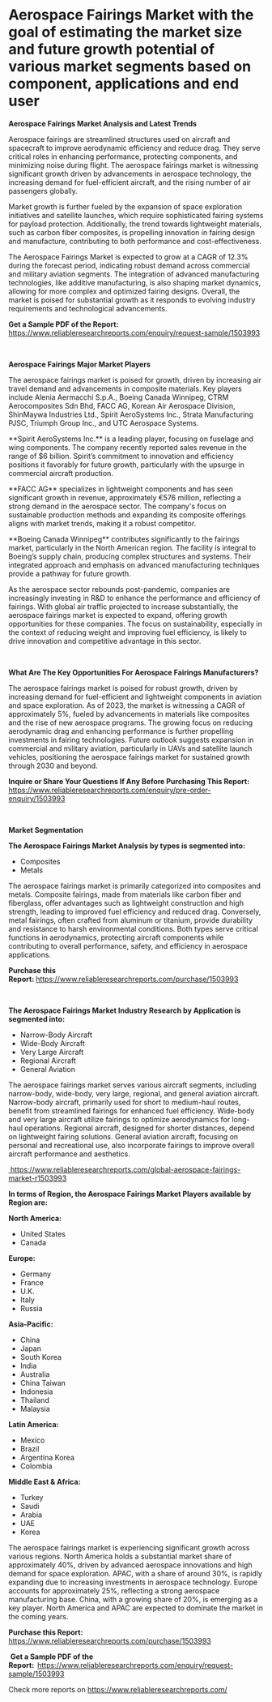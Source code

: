<p><h1>Aerospace Fairings Market with the goal of estimating the market size and future growth potential of various market segments based on component, applications and end user</h1></p><p><strong>Aerospace Fairings Market Analysis and Latest Trends</strong></p>
<p><p>Aerospace fairings are streamlined structures used on aircraft and spacecraft to improve aerodynamic efficiency and reduce drag. They serve critical roles in enhancing performance, protecting components, and minimizing noise during flight. The aerospace fairings market is witnessing significant growth driven by advancements in aerospace technology, the increasing demand for fuel-efficient aircraft, and the rising number of air passengers globally.</p><p>Market growth is further fueled by the expansion of space exploration initiatives and satellite launches, which require sophisticated fairing systems for payload protection. Additionally, the trend towards lightweight materials, such as carbon fiber composites, is propelling innovation in fairing design and manufacture, contributing to both performance and cost-effectiveness.</p><p>The Aerospace Fairings Market is expected to grow at a CAGR of 12.3% during the forecast period, indicating robust demand across commercial and military aviation segments. The integration of advanced manufacturing technologies, like additive manufacturing, is also shaping market dynamics, allowing for more complex and optimized fairing designs. Overall, the market is poised for substantial growth as it responds to evolving industry requirements and technological advancements.</p></p>
<p><strong>Get a Sample PDF of the Report:&nbsp;</strong> <a href="https://www.reliableresearchreports.com/enquiry/request-sample/1503993?utm_campaign=3210&utm_medium=2&utm_source=Github&utm_content=ia&utm_term=23032025&utm_id=aerospace-fairings">https://www.reliableresearchreports.com/enquiry/request-sample/1503993</a></p>
<p>&nbsp;</p>
<p><strong>Aerospace Fairings Major Market Players</strong></p>
<p><p>The aerospace fairings market is poised for growth, driven by increasing air travel demand and advancements in composite materials. Key players include Alenia Aermacchi S.p.A., Boeing Canada Winnipeg, CTRM Aerocomposites Sdn Bhd, FACC AG, Korean Air Aerospace Division, ShinMaywa Industries Ltd., Spirit AeroSystems Inc., Strata Manufacturing PJSC, Triumph Group Inc., and UTC Aerospace Systems.</p><p>**Spirit AeroSystems Inc.** is a leading player, focusing on fuselage and wing components. The company recently reported sales revenue in the range of $6 billion. Spirit’s commitment to innovation and efficiency positions it favorably for future growth, particularly with the upsurge in commercial aircraft production.</p><p>**FACC AG** specializes in lightweight components and has seen significant growth in revenue, approximately €576 million, reflecting a strong demand in the aerospace sector. The company's focus on sustainable production methods and expanding its composite offerings aligns with market trends, making it a robust competitor.</p><p>**Boeing Canada Winnipeg** contributes significantly to the fairings market, particularly in the North American region. The facility is integral to Boeing’s supply chain, producing complex structures and systems. Their integrated approach and emphasis on advanced manufacturing techniques provide a pathway for future growth.</p><p>As the aerospace sector rebounds post-pandemic, companies are increasingly investing in R&D to enhance the performance and efficiency of fairings. With global air traffic projected to increase substantially, the aerospace fairings market is expected to expand, offering growth opportunities for these companies. The focus on sustainability, especially in the context of reducing weight and improving fuel efficiency, is likely to drive innovation and competitive advantage in this sector.</p></p>
<p>&nbsp;</p>
<p><strong>What Are The Key Opportunities For Aerospace Fairings Manufacturers?</strong></p>
<p><p>The aerospace fairings market is poised for robust growth, driven by increasing demand for fuel-efficient and lightweight components in aviation and space exploration. As of 2023, the market is witnessing a CAGR of approximately 5%, fueled by advancements in materials like composites and the rise of new aerospace programs. The growing focus on reducing aerodynamic drag and enhancing performance is further propelling investments in fairing technologies. Future outlook suggests expansion in commercial and military aviation, particularly in UAVs and satellite launch vehicles, positioning the aerospace fairings market for sustained growth through 2030 and beyond.</p></p>
<p><strong>Inquire or Share Your Questions If Any Before Purchasing This Report:</strong> <a href="https://www.reliableresearchreports.com/enquiry/pre-order-enquiry/1503993?utm_campaign=3210&utm_medium=2&utm_source=Github&utm_content=ia&utm_term=23032025&utm_id=aerospace-fairings">https://www.reliableresearchreports.com/enquiry/pre-order-enquiry/1503993</a></p>
<p>&nbsp;</p>
<p><strong>Market Segmentation</strong></p>
<p><strong>The Aerospace Fairings Market Analysis by types is segmented into:</strong></p>
<p><ul><li>Composites</li><li>Metals</li></ul></p>
<p><p>The aerospace fairings market is primarily categorized into composites and metals. Composite fairings, made from materials like carbon fiber and fiberglass, offer advantages such as lightweight construction and high strength, leading to improved fuel efficiency and reduced drag. Conversely, metal fairings, often crafted from aluminum or titanium, provide durability and resistance to harsh environmental conditions. Both types serve critical functions in aerodynamics, protecting aircraft components while contributing to overall performance, safety, and efficiency in aerospace applications.</p></p>
<p><strong>Purchase this Report:&nbsp;</strong><a href="https://www.reliableresearchreports.com/purchase/1503993?utm_campaign=3210&utm_medium=2&utm_source=Github&utm_content=ia&utm_term=23032025&utm_id=aerospace-fairings">https://www.reliableresearchreports.com/purchase/1503993</a></p>
<p>&nbsp;</p>
<p><strong>The Aerospace Fairings Market Industry Research by Application is segmented into:</strong></p>
<p><ul><li>Narrow-Body Aircraft</li><li>Wide-Body Aircraft</li><li>Very Large Aircraft</li><li>Regional Aircraft</li><li>General Aviation</li></ul></p>
<p><p>The aerospace fairings market serves various aircraft segments, including narrow-body, wide-body, very large, regional, and general aviation aircraft. Narrow-body aircraft, primarily used for short to medium-haul routes, benefit from streamlined fairings for enhanced fuel efficiency. Wide-body and very large aircraft utilize fairings to optimize aerodynamics for long-haul operations. Regional aircraft, designed for shorter distances, depend on lightweight fairing solutions. General aviation aircraft, focusing on personal and recreational use, also incorporate fairings to improve overall aircraft performance and aesthetics.</p></p>
<p><a href="https://www.reliableresearchreports.com/global-aerospace-fairings-market-r1503993?utm_campaign=3210&utm_medium=2&utm_source=Github&utm_content=ia&utm_term=23032025&utm_id=aerospace-fairings">&nbsp;https://www.reliableresearchreports.com/global-aerospace-fairings-market-r1503993</a></p>
<p><strong>In terms of Region, the Aerospace Fairings Market Players available by Region are:</strong></p>
<p>
    <p> <strong> North America: </strong>
        <ul>
            <li>United States</li>
            <li>Canada</li>
        </ul>
        </p> 
    <p> <strong> Europe: </strong>
        <ul>
            <li>Germany</li>
            <li>France</li>
            <li>U.K.</li>
            <li>Italy</li>
            <li>Russia</li>
        </ul>
        </p> 
    <p> <strong> Asia-Pacific: </strong>
        <ul>
            <li>China</li>
            <li>Japan</li>
            <li>South Korea</li>
            <li>India</li>
            <li>Australia</li>
            <li>China Taiwan</li>
            <li>Indonesia</li>
            <li>Thailand</li>
            <li>Malaysia</li>
        </ul>
        </p> 
    <p> <strong> Latin America: </strong>
        <ul>
            <li>Mexico</li>
            <li>Brazil</li>
            <li>Argentina Korea</li>
            <li>Colombia</li>
        </ul>
        </p> 
    <p> <strong> Middle East & Africa: </strong>
        <ul>
            <li>Turkey</li>
            <li>Saudi</li>
            <li>Arabia</li>
            <li>UAE</li>
            <li>Korea</li>
        </ul>
    </p>
    </p>
<p><p>The aerospace fairings market is experiencing significant growth across various regions. North America holds a substantial market share of approximately 40%, driven by advanced aerospace innovations and high demand for space exploration. APAC, with a share of around 30%, is rapidly expanding due to increasing investments in aerospace technology. Europe accounts for approximately 25%, reflecting a strong aerospace manufacturing base. China, with a growing share of 20%, is emerging as a key player. North America and APAC are expected to dominate the market in the coming years.</p></p>
<p><strong>Purchase this Report: </strong><a href="https://www.reliableresearchreports.com/purchase/1503993?utm_campaign=3210&utm_medium=2&utm_source=Github&utm_content=ia&utm_term=23032025&utm_id=aerospace-fairings">https://www.reliableresearchreports.com/purchase/1503993</a></p>
<p>&nbsp;<strong>Get a Sample PDF of the Report:&nbsp;&nbsp;</strong><a href="https://www.reliableresearchreports.com/enquiry/request-sample/1503993?utm_campaign=3210&utm_medium=2&utm_source=Github&utm_content=ia&utm_term=23032025&utm_id=aerospace-fairings">https://www.reliableresearchreports.com/enquiry/request-sample/1503993</a></p>
<p><strong></strong></p>
<p>Check more reports on <a href="https://www.reliableresearchreports.com/?utm_campaign=3210&utm_medium=2&utm_source=Github&utm_content=ia&utm_term=23032025&utm_id=aerospace-fairings">https://www.reliableresearchreports.com/</a></p>